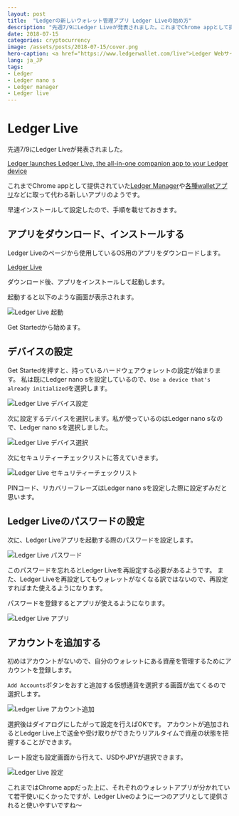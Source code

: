 ```yaml
---
layout: post
title:  "Ledgerの新しいウォレット管理アプリ Ledger Liveの始め方"
description: "先週7/9にLedger Liveが発表されました。これまでChrome appとして提供されていたLedger Managerや各種walletアプリなどに取って代わる新しいアプリのようです。早速インストールして設定したので、手順を載せておきます。"
date: 2018-07-15
categories: cryptocurrency
image: /assets/posts/2018-07-15/cover.png
hero-caption: <a href="https://www.ledgerwallet.com/live">Ledger Webサイト</a>よりスクリーンショット
lang: ja_JP
tags:
- Ledger
- Ledger nano s
- Ledger manager
- Ledger live
---
```


# Ledger Live

先週7/9にLedger Liveが発表されました。

[Ledger launches Ledger Live, the all-in-one companion app to your Ledger device](https://www.ledger.fr/2018/07/09/ledger-launches-ledger-live-the-all-in-one-companion-app-to-your-ledger-device/)

これまでChrome appとして提供されていた[Ledger Manager](https://www.ledgerwallet.com/apps/manager)や[各種walletアプリ](https://www.ledgerwallet.com/apps)などに取って代わる新しいアプリのようです。

早速インストールして設定したので、手順を載せておきます。

## アプリをダウンロード、インストールする

Ledger Liveのページから使用しているOS用のアプリをダウンロードします。

[Ledger Live](https://www.ledgerwallet.com/live)

ダウンロード後、アプリをインストールして起動します。

起動すると以下のような画面が表示されます。

![Ledger Live 起動](/assets/posts/2018-07-15/launch.png "Ledger Live 起動")

Get Startedから始めます。

## デバイスの設定

Get Startedを押すと、持っているハードウェアウォレットの設定が始まります。
私は既にLedger nano sを設定しているので、`Use a device that's already initialized`を選択します。

![Ledger Live デバイス設定](/assets/posts/2018-07-15/device-setting.png "Ledger Live デバイス設定")

次に設定するデバイスを選択します。私が使っているのはLedger nano sなので、Ledger nano sを選択しました。

![Ledger Live デバイス選択](/assets/posts/2018-07-15/select-device.png "Ledger Live デバイス選択")

次にセキュリティーチェックリストに答えていきます。

![Ledger Live セキュリティーチェックリスト](/assets/posts/2018-07-15/security-checklist.png "Ledger Live セキュリティーチェックリスト")

PINコード、リカバリーフレーズはLedger nano sを設定した際に設定ずみだと思います。

## Ledger Liveのパスワードの設定

次に、Ledger Liveアプリを起動する際のパスワードを設定します。

![Ledger Live パスワード](/assets/posts/2018-07-15/password.png "Ledger Live パスワード")

このパスワードを忘れるとLedger Liveを再設定する必要があるようです。
また、Ledger Liveを再設定してもウォレットがなくなる訳ではないので、再設定すればまた使えるようになります。

パスワードを登録するとアプリが使えるようになります。

![Ledger Live アプリ](/assets/posts/2018-07-15/app.png "Ledger Live アプリ")


## アカウントを追加する

初めはアカウントがないので、自分のウォレットにある資産を管理するためにアカウントを登録します。

`Add Accounts`ボタンをおすと追加する仮想通貨を選択する画面が出てくるので選択します。

![Ledger Live アカウント追加](/assets/posts/2018-07-15/addaccounts.png "Ledger Live アカウント追加")

選択後はダイアログにしたがって設定を行えばOKです。
アカウントが追加されるとLedger Live上で送金や受け取りができたりリアルタイムで資産の状態を把握することができます。

レート設定も設定画面から行えて、USDやJPYが選択できます。

![Ledger Live 設定](/assets/posts/2018-07-15/setting.png "Ledger Live 設定")


これまではChrome appだった上に、それぞれのウォレットアプリが分かれていて若干使いにくかったですが、Ledger Liveのように一つのアプリとして提供されると使いやすいですね〜